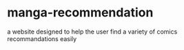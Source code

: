 # manga-recommendation
a website designed to help the user find a variety of comics recommandations easily
